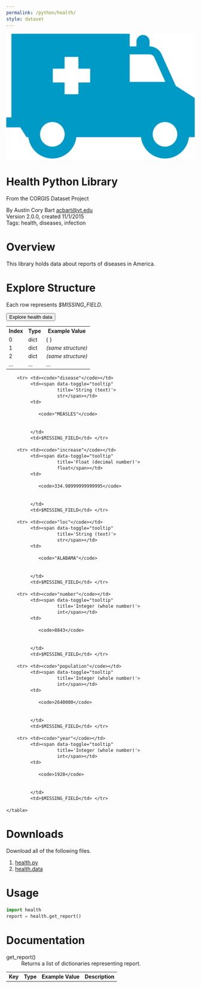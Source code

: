 ```yaml
---
permalink: /python/health/
style: dataset
---
```




<img class="img-thumbnail float-right"
     src="/images/datasets/health-icon.png"
     alt="health icon"
     role="presentation">

# Health Python Library

<p class='lead'>From the CORGIS Dataset Project</p>

<span class='text-muted'>By Austin Cory Bart <acbart@vt.edu></span><br>
<span class='text-muted'>Version 2.0.0, created 11/1/2015</span><br>
<span class='text-muted'>Tags: health, diseases, infection</span>

# Overview

This library holds data about reports of diseases in America.





# Explore Structure

Each row represents *$MISSING_FIELD*.



<button type='button'
        class='btn btn-info'
        id='btn-explore'>Explore health data</button>

<script>
$(document).ready(function() {
    $("#btn-explore").click(function() {
        $( "#explore" ).dialog("open")
                       .css({'max-height':"400px", overflow:"auto"});
        $('.ui-dialog :button').blur();
    });
});
</script>

<div id='explore' title='List'>
    <table class='table table-condensed table-striped table-bordered' >
        <tr> <th>Index</th> <th>Type</th> <th>Example Value</th></tr>
        <tr> <td>0</td>
             <td>dict</td>
             <td><a class='dialog-opener' id='btn-explore-'>{ <span class="fas fa-external-link-alt" aria-hidden="true"></span> }</a></td>
        </tr>
        <tr> <td>1</td> <td>dict</td> <td><em>(same structure)</em></td></tr>
        <tr> <td>2</td> <td>dict</td> <td><em>(same structure)</em></td></tr>
        <tr> <td>...</td> <td>...</td> <td>...</td></tr>
    </table>
</div>

<script>
$(document).ready(function() {
    $( "#explore" ).dialog({
      autoOpen: false,
      width: 'auto',
      create: function (event, ui) {
        // Set max-width
        $(this).parent().css("maxWidth", "600px");
      }
    });
    $("#btn-explore-").click(function() {
        $( "#explore-" ).dialog("open").css({'max-height':"400px", overflow:"auto"});
        $('.ui-dialog :button').blur();
    });
});
</script>


<div id='explore-' title='Dictionary (6 keys)'>
    <table class='table table-sm table-striped table-bordered' >
        <tr> <th>Key</th> <th>Type</th> <th>Example Value</th> <th>Description</th></tr>
        
        <tr> <td><code>"disease"</code></td> 
             <td><span data-toggle="tooltip"
                       title='String (text)'>
                       str</span></td> 
             <td>
             
                <code>"MEASLES"</code>
             
                
             </td> 
             <td>$MISSING_FIELD</td> </tr>
        
        <tr> <td><code>"increase"</code></td> 
             <td><span data-toggle="tooltip"
                       title='Float (decimal number)'>
                       float</span></td> 
             <td>
             
                <code>334.98999999999995</code>
             
                
             </td> 
             <td>$MISSING_FIELD</td> </tr>
        
        <tr> <td><code>"loc"</code></td> 
             <td><span data-toggle="tooltip"
                       title='String (text)'>
                       str</span></td> 
             <td>
             
                <code>"ALABAMA"</code>
             
                
             </td> 
             <td>$MISSING_FIELD</td> </tr>
        
        <tr> <td><code>"number"</code></td> 
             <td><span data-toggle="tooltip"
                       title='Integer (whole number)'>
                       int</span></td> 
             <td>
             
                <code>8843</code>
             
                
             </td> 
             <td>$MISSING_FIELD</td> </tr>
        
        <tr> <td><code>"population"</code></td> 
             <td><span data-toggle="tooltip"
                       title='Integer (whole number)'>
                       int</span></td> 
             <td>
             
                <code>2640000</code>
             
                
             </td> 
             <td>$MISSING_FIELD</td> </tr>
        
        <tr> <td><code>"year"</code></td> 
             <td><span data-toggle="tooltip"
                       title='Integer (whole number)'>
                       int</span></td> 
             <td>
             
                <code>1928</code>
             
                
             </td> 
             <td>$MISSING_FIELD</td> </tr>
        
    </table>
</div>

    

    

    

    

    

    

<script>
$(document).ready(function() {
    $( "#explore-" ).dialog({
      autoOpen: false,
      width: 'auto',
      create: function (event, ui) {
        // Set max-width
        $(this).parent().css("maxWidth", "600px");
      }
    });
    
    $("#btn-explore-disease").click(function() {
        $( "#explore-disease" ).dialog("open").css({'max-height':"400px", overflow:"auto"});;
        $('.ui-dialog :button').blur();
    });
        
    
    $("#btn-explore-increase").click(function() {
        $( "#explore-increase" ).dialog("open").css({'max-height':"400px", overflow:"auto"});;
        $('.ui-dialog :button').blur();
    });
        
    
    $("#btn-explore-loc").click(function() {
        $( "#explore-loc" ).dialog("open").css({'max-height':"400px", overflow:"auto"});;
        $('.ui-dialog :button').blur();
    });
        
    
    $("#btn-explore-number").click(function() {
        $( "#explore-number" ).dialog("open").css({'max-height':"400px", overflow:"auto"});;
        $('.ui-dialog :button').blur();
    });
        
    
    $("#btn-explore-population").click(function() {
        $( "#explore-population" ).dialog("open").css({'max-height':"400px", overflow:"auto"});;
        $('.ui-dialog :button').blur();
    });
        
    
    $("#btn-explore-year").click(function() {
        $( "#explore-year" ).dialog("open").css({'max-height':"400px", overflow:"auto"});;
        $('.ui-dialog :button').blur();
    });
        
    
});
</script>


# Downloads

Download all of the following files.

1. <a href='../../datasets/python/health/health.py' download>health.py <span class="fas fa-download"></span></a>
2. <a href='../../datasets/python/health/health.data' download>health.data <span class="fas fa-download"></span></a>

# Usage

```python
import health
report = health.get_report()
```

# Documentation

<dl>
    <dt><span>get_report()</span></dt>
    <dd>Returns a list of dictionaries representing report.</dd>
</dl>